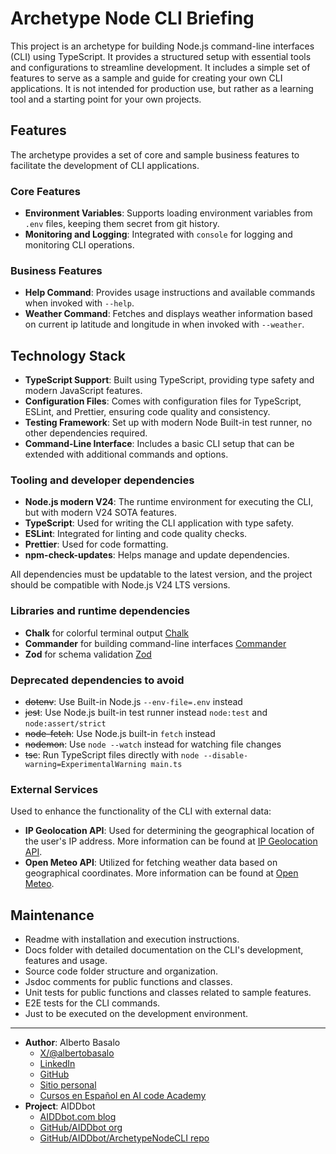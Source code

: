 # Archetype Node CLI Briefing

This project is an archetype for building Node.js command-line interfaces (CLI) using TypeScript. 
It provides a structured setup with essential tools and configurations to streamline development.
It includes a simple set of features to serve as a sample and guide for creating your own CLI applications.
It is not intended for production use, but rather as a learning tool and a starting point for your own projects.

## Features

The archetype provides a set of core and sample business features to facilitate the development of CLI applications.

### Core Features

- **Environment Variables**: Supports loading environment variables from `.env` files, keeping them secret from git history.
- **Monitoring and Logging**: Integrated with `console` for logging and monitoring CLI operations.

### Business Features

- **Help Command**: Provides usage instructions and available commands when invoked with `--help`.
- **Weather Command**: Fetches and displays weather information based on current ip latitude and longitude in when invoked with `--weather`.

## Technology Stack
- **TypeScript Support**: Built using TypeScript, providing type safety and modern JavaScript features.
- **Configuration Files**: Comes with configuration files for TypeScript, ESLint, and Prettier, ensuring code quality and consistency.
- **Testing Framework**: Set up with modern Node Built-in test runner, no other dependencies required.
- **Command-Line Interface**: Includes a basic CLI setup that can be extended with additional commands and options.

### Tooling and developer dependencies

- **Node.js modern V24**: The runtime environment for executing the CLI, but with modern V24 SOTA features.
- **TypeScript**: Used for writing the CLI application with type safety.
- **ESLint**: Integrated for linting and code quality checks.
- **Prettier**: Used for code formatting.
- **npm-check-updates**: Helps manage and update dependencies.
 
All dependencies must be updatable to the latest version, and the project should be compatible with Node.js V24 LTS versions.

### Libraries and runtime dependencies

- **Chalk** for colorful terminal output [Chalk](https://github.com/chalk/chalk)
- **Commander** for building command-line interfaces [Commander](https://github.com/tj/commander.js)
- **Zod** for schema validation [Zod](https://github.com/colinhacks/zod)

### Deprecated dependencies to avoid

- ~~dotenv~~: Use Built-in Node.js `--env-file=.env` instead
- ~~jest~~: Use Node.js built-in test runner instead `node:test` and `node:assert/strict`
- ~~node-fetch~~: Use Node.js built-in `fetch` instead
- ~~nodemon~~: Use `node --watch` instead for watching file changes
- ~~tsc~~: Run TypeScript files directly with `node --disable-warning=ExperimentalWarning main.ts`

### External Services

Used to enhance the functionality of the CLI with external data:

- **IP Geolocation API**: Used for determining the geographical location of the user's IP address. More information can be found at [IP Geolocation API](https://ip-api.com/).
- **Open Meteo API**: Utilized for fetching weather data based on geographical coordinates. More information can be found at [Open Meteo](https://open-meteo.com/).

## Maintenance

- Readme with installation and execution instructions.
- Docs folder with detailed documentation on the CLI's development, features and usage.
- Source code folder structure and organization.
- Jsdoc comments for public functions and classes.
- Unit tests for public functions and classes related to sample features.
- E2E tests for the CLI commands.
- Just to be executed on the development environment.

---

- **Author**: Alberto Basalo
  - [X/@albertobasalo](https://x.com/albertobasalo)
  - [LinkedIn](https://www.linkedin.com/in/albertobasalo/)
  - [GitHub](https://github.com/albertobasalo)
  - [Sitio personal](https://albertobasalo.dev)
  - [Cursos en Español en AI code Academy](https://aicode.academy)
- **Project**: AIDDbot
  - [AIDDbot.com blog](https://aiddbot.com)
  - [GitHub/AIDDbot org](https://github.com/AIDDbot)
  - [GitHub/AIDDbot/ArchetypeNodeCLI repo](https://github.com/AIDDbot/ArchetypeNodeCLI)